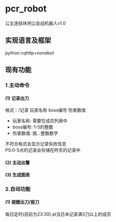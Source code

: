 # pcr_robot
公主连结休闲公会战机器人v1.0

## 实现语言及框架
python
cqhttp+nonebot

## 现有功能
### 1.主动命令
#### (1) 记录出刀
格式：/记录 玩家名称 boss编号 伤害数值  
* 玩家名称: 需要在成员列表中  
* boss编号: 1-5的整数  
* 伤害数值: 就...整数数字  

不符合格式会显示记录失败信息  
PS:0-5点的记录会存储在昨天的记录中  
#### (2) 主动出警
#### (3) 生成图表


### 2.自动功能
#### (1) 提醒出刀/报刀
每日定时(目前为23:30),at当日未记录满3刀以上的成员
